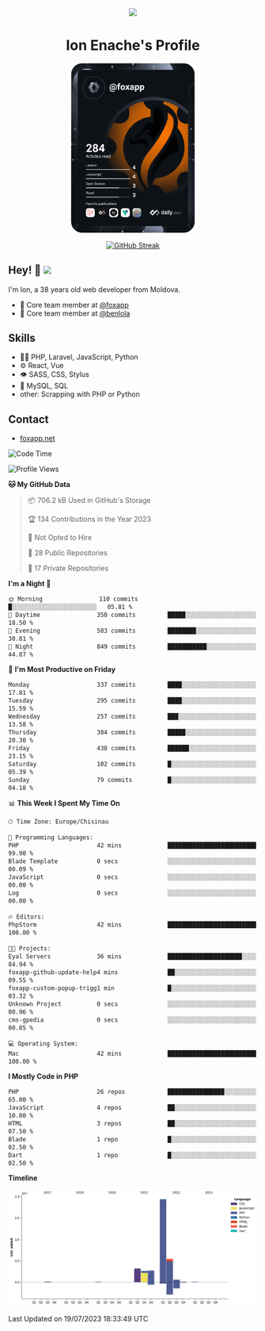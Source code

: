 <div id="header" align="center">
  <img src="https://media.giphy.com/media/M9gbBd9nbDrOTu1Mqx/giphy.gif" width="100"/>
	<h1>Ion Enache's Profile</h1>
</div>
<div align="center">
	<a href="https://app.daily.dev/foxapp"><img src="https://github.com/foxapp/foxapp/blob/master/devcard.svg" width="250" alt="Ion Enache's Dev Card"/></a>
</div>


<div align="center">
	
[![GitHub Streak](http://github-readme-streak-stats.herokuapp.com?user=foxapp&hide_border=true&date_format=M%20j%5B%2C%20Y%5D)](https://git.io/streak-stats)
	
</div>


## Hey! 👋 <img src="https://media.giphy.com/media/hvRJCLFzcasrR4ia7z/giphy.gif" width="30px"/>
I'm Ion, a 38 years old web developer from Moldova.


- 👥 Core team member at [@foxapp](https://github.com/foxapp)
- 👥 Core team member at [@benlola](https://github.com/benlola)

## Skills
- 👨‍💻 PHP, Laravel, JavaScript, Python
- ⚙️ React, Vue
- 👁️ SASS, CSS, Stylus
- 💽 MySQL, SQL
- other: Scrapping with PHP or Python

## Contact
- [foxapp.net](https://www.foxapp.net)

<!--START_SECTION:waka-->
![Code Time](http://img.shields.io/badge/Code%20Time-1%2C370%20hrs-blue)

![Profile Views](http://img.shields.io/badge/Profile%20Views-0-blue)

**🐱 My GitHub Data** 

> 📦 706.2 kB Used in GitHub's Storage 
 > 
> 🏆 134 Contributions in the Year 2023
 > 
> 🚫 Not Opted to Hire
 > 
> 📜 28 Public Repositories 
 > 
> 🔑 17 Private Repositories 
 > 
**I'm a Night 🦉** 

```text
🌞 Morning                110 commits         █░░░░░░░░░░░░░░░░░░░░░░░░   05.81 % 
🌆 Daytime                350 commits         █████░░░░░░░░░░░░░░░░░░░░   18.50 % 
🌃 Evening                583 commits         ████████░░░░░░░░░░░░░░░░░   30.81 % 
🌙 Night                  849 commits         ███████████░░░░░░░░░░░░░░   44.87 % 
```
📅 **I'm Most Productive on Friday** 

```text
Monday                   337 commits         ████░░░░░░░░░░░░░░░░░░░░░   17.81 % 
Tuesday                  295 commits         ████░░░░░░░░░░░░░░░░░░░░░   15.59 % 
Wednesday                257 commits         ███░░░░░░░░░░░░░░░░░░░░░░   13.58 % 
Thursday                 384 commits         █████░░░░░░░░░░░░░░░░░░░░   20.30 % 
Friday                   438 commits         ██████░░░░░░░░░░░░░░░░░░░   23.15 % 
Saturday                 102 commits         █░░░░░░░░░░░░░░░░░░░░░░░░   05.39 % 
Sunday                   79 commits          █░░░░░░░░░░░░░░░░░░░░░░░░   04.18 % 
```


📊 **This Week I Spent My Time On** 

```text
🕑︎ Time Zone: Europe/Chisinau

💬 Programming Languages: 
PHP                      42 mins             █████████████████████████   99.90 % 
Blade Template           0 secs              ░░░░░░░░░░░░░░░░░░░░░░░░░   00.09 % 
JavaScript               0 secs              ░░░░░░░░░░░░░░░░░░░░░░░░░   00.00 % 
Log                      0 secs              ░░░░░░░░░░░░░░░░░░░░░░░░░   00.00 % 

🔥 Editors: 
PhpStorm                 42 mins             █████████████████████████   100.00 % 

🐱‍💻 Projects: 
Eyal Servers             36 mins             █████████████████████░░░░   84.94 % 
foxapp-github-update-help4 mins              ██░░░░░░░░░░░░░░░░░░░░░░░   09.55 % 
foxapp-custom-popup-trigg1 min               █░░░░░░░░░░░░░░░░░░░░░░░░   03.32 % 
Unknown Project          0 secs              ░░░░░░░░░░░░░░░░░░░░░░░░░   00.96 % 
cms-gpedia               0 secs              ░░░░░░░░░░░░░░░░░░░░░░░░░   00.85 % 

💻 Operating System: 
Mac                      42 mins             █████████████████████████   100.00 % 
```

**I Mostly Code in PHP** 

```text
PHP                      26 repos            ████████████████░░░░░░░░░   65.00 % 
JavaScript               4 repos             ██░░░░░░░░░░░░░░░░░░░░░░░   10.00 % 
HTML                     3 repos             ██░░░░░░░░░░░░░░░░░░░░░░░   07.50 % 
Blade                    1 repo              █░░░░░░░░░░░░░░░░░░░░░░░░   02.50 % 
Dart                     1 repo              █░░░░░░░░░░░░░░░░░░░░░░░░   02.50 % 
```



**Timeline**

![Lines of Code chart](https://raw.githubusercontent.com/foxapp/foxapp/master/assets/bar_graph.png)


 Last Updated on 19/07/2023 18:33:49 UTC
<!--END_SECTION:waka-->
